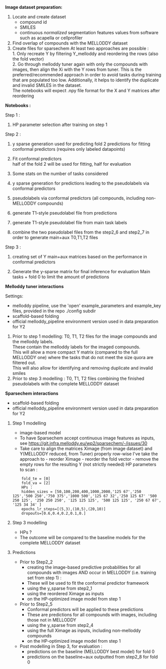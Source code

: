 **Image dataset preparation:**

1. Locate and create dataset 	
	- compound id 
	- SMILES 
	- continuous *normalized* segmentation features values from software such as acapella or cellprofiler 
2. Find overlap of compounds with the MELLODDY dataset 
3. Create files for sparsechem
   At least two approaches are possible : <br>
		1. Only recreate Y by filtering Y_melloddy and reordering the rows (also the fold vector)<br>
		2. Go through melloddy tuner again with only the compounds with images, then align the Xi with the Y rows from tuner. This is the preferred/recommended approach in order to avoid tasks during training that are populated too low. Additionally, it helps to identify the duplicate and invalid SMILES in the dataset. <br>
The notebooks will expect .npy file format for the X and Y matrices after reordering


**Notebooks :**
		
Step 1 : 
  
1. HP parameter selection after training on step 1 

 
Step 2 : 

1. y sparse generation used for predicting 
   fold 2 predictions for fitting conformal predictors (requires only labeled datapoints)
   
2. Fit conformal predictors<br>
   half of the fold 2 will be used for fitting, half for evaluation 

3. Some stats on the number of tasks considered 

4. y sparse generation for predictions leading to the pseudolabels via conformal predictors 

5. pseudolabels via conformal predictors (all compounds, including non-MELLODDY compounds)

6. generate T1-style pseudolabel file from predictions

7. generate T1-style pseudolabel file from main task labels 

8. combine the two pseudolabel files from the step2_6 and step2_7 in order to generate main+aux T0,T1,T2 files

Step 3 : 

1. creating set of Y main+aux matrices based on the performance in conformal predictors

2. Generate the y-sparse matrix for final inference for evaluation 
	Main tasks + fold 0 to limit the amount of predictions


**Melloddy tuner interactions**

Settings: <br>
- melloddy pipeline, use the 'open' example_parameters and example_key files, provided in the repo ./config subdir 
- scaffold-based folding
- official melloddy_pipeline environment version used in data preparation for Y2


1. Prior to step 1 modelling: 
	   T0, T1, T2 files for the image compounds and the melloddy labels. <br>
	   These contain the melloddy labels for the imaged compounds. <br>
	   This will allow a more compact Y matrix (compared to the full MELLODDY one) where the tasks that do not meet the size quora are filtered out. <br>
	   This will also allow for identifying and removing duplicate and invalid smiles 
2. Prior to step 3 modelling : 
	   T0, T1, T2 files combining the finished pseudolabels with the complete MELLODDY dataset 
	   
	   
**Sparsechem interactions**
- scaffold-based folding
- official melloddy_pipeline environment version used in data preparation for Y2

1. Step 1 modelling 
	- image-based model 
	- To have Sparsechem accept continuous image features as inputs, see 
		https://git.infra.melloddy.eu/wp2/sparsechem/-/issues/30
	- Take care to align the matrices Ximage (from image dataset) and Y(MELLODDY reduced, from Tuner) properly row-wise 
		I've take the approach to 
			- reorder Ximage
			- reorder the fold vector 
			- remove the empty rows for the resulting Y (not strictly needed)
		HP parameters to scan : 

	```
		fold_te = [0]
		fold_va = [2]
		HPs : 
		hidden_sizes = [50,100,200,400,1000,2000,'125 67','250 125','500 250','750 375','1000 500','125 67 32','250 125 67' '500 250 125', '250 250 250', '125 125 125', '500 125 125', '250 67 67', '125 34 34' ]
		epochs_lr_steps=[(5,3),(10,5),(20,10)]
		dropouts=[0.6,0.4,0.2,0.1,0.]
	``` 


2. Step 3 modelling 
	- HPs ? 
	- The outcome will be compared to the baseline models for the complete MELLODDY dataset 
	

3. Predictions 
	- Prior to Step2_2 
		- creating the image-based predictive probabilities for all compounds with images AND occur in MELLODDY (i.e. training set from step 1) : 
	   	- These will be used to fit the conformal predictor framework 
		- using the y_sparse from step2_1 
		- using the reordered Ximage as inputs 
		- on the HP-optimized image model from step 1 
	- Prior to Step2_5 
		- Conformal predictors will be applied to these predictions 
	    - These are predictions for all compounds with images, including those not in MELLODDY 
	    - using the y_sparse from step2_4
		- using the full Ximage as inputs, including non-melloddy compounds 
		- on the HP-optimized image model from step 1 
	- Post modelling in Step 3, for evaluation  : 
		- predictions on the baseline (MELLODDY best model) for fold 0 <br>
		- predictions on the baseline+aux outputted from step2_8 for fold 0 <br>
		

		

